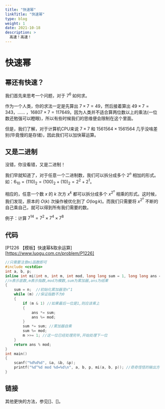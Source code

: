 ```yaml
---
title: "快速幂"
linkTitle: "快速幂"
type: blog
weight: 1
date: 2021-10-18
description: >
  高速！高速！
---
```


# 快速幂

## 幂还有快速？

我们首先来思考一个问题，对于 $7^6$ 如何求。

作为一个人类，你的求法一定是先算出 $7\times7=49$，然后接着算出 $49\times7=343$，…… ，$16807\times7=117649$。因为人类并不适合算两位数以上的乘法(一位数还勉强可以瞪眼)，所以有些时候我们的思维便会限制在这个里面。

但是，我们了解，对于计算机CPU来说 $7\times7$ 和 $1561564\times1561564$ 几乎没啥差别(毕竟慢的是存储)，因此我们可以加快幂运算。

## 又是二进制

没错，你没看错，又是二进制！

我们早就知道了，对于任意一个二进制数，我们可以拆分成多个 $2^n$ 相加的形式。如：$6_{10}=(110)_2=(100)_2+(10)_2=2^2+2^1$。

相应的，任意一个数 $x$ 的 $k$ 次方 $x^k$ 都可以拆分成多个 $x^{2^n}$ 相乘的形式。这时候，我们发现，原本的 $O(k)$ 次操作被优化到了 $O(\log{k})$。而我们只需要将 $x^{2^n}$ 不断的自己乘自己，就可以得到所有我们需要的数。

例子：计算 $7^{14}=7^2\times7^4\times7^8$

## 代码

[P1226 【模板】快速幂&取余运算][https://www.luogu.com.cn/problem/P1226]

```c++
//只需要注意mi函数即可
#include <cstdio>
int a, b, p;
inline int mi(int n, int m, int mod, long long sum = 1, long long ans = 1)
//n表示底数,m表示指数,mod为模数,sum为累加器,ans为结果
{
    sum = n;  //初始化累加器至n^1
    while (m) //保证指数不为0
    {
        if (m & 1) //如果最后一位是1,则应该乘上
        {
            ans *= sum;
            ans %= mod;
        }
        sum *= sum; //累加器自乘
        sum %= mod;
        m >>= 1; //这一位已经处理完毕,开始处理下一位
    }
    return ans % mod;
}
int main()
{
    scanf("%d%d%d", &a, &b, &p);
    printf("%d^%d mod %d=%d\n", a, b, p, mi(a, b, p)); //奇奇怪怪的输出方式
}
```

## 链接

其他更快的方法，参见[]、[]。
